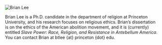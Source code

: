 ![Brian Lee](briantl-host.github.io/LeeBrian.JPG)

Brian Lee is a Ph.D. candidate in the department of religion at Princeton University, and his research focuses on religious ethics. Brian’s dissertation is on the ethics of the American abolition movement, and it is (currently) entitled _Slave Power: Race, Religion, and Resistance in Antebellum America_. You can contact Brian at btlee {at} princeton {dot} edu.
